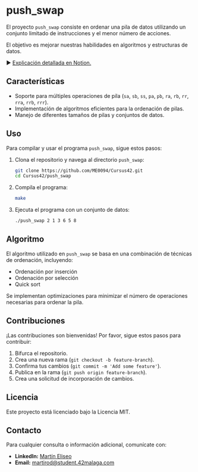 # push_swap
El proyecto `push_swap` consiste en ordenar una pila de datos utilizando un conjunto limitado de instrucciones y el menor número de acciones.

El objetivo es mejorar nuestras habilidades en algoritmos y estructuras de datos.

► [Explicación detallada en Notion.](https://www.notion.so/push_swap-88358e73b0244bcb8de473879c5da05a)

## Características
- Soporte para múltiples operaciones de pila (`sa`, `sb`, `ss`, `pa`, `pb`, `ra`, `rb`, `rr`, `rra`, `rrb`, `rrr`).
- Implementación de algoritmos eficientes para la ordenación de pilas.
- Manejo de diferentes tamaños de pilas y conjuntos de datos.

## Uso
Para compilar y usar el programa `push_swap`, sigue estos pasos:

1. Clona el repositorio y navega al directorio `push_swap`:
    ```bash
    git clone https://github.com/ME0094/Cursus42.git
    cd Cursus42/push_swap
    ```

2. Compila el programa:
    ```bash
    make
    ```

3. Ejecuta el programa con un conjunto de datos:
    ```bash
    ./push_swap 2 1 3 6 5 8
    ```

## Algoritmo
El algoritmo utilizado en `push_swap` se basa en una combinación de técnicas de ordenación, incluyendo:
- Ordenación por inserción
- Ordenación por selección
- Quick sort

Se implementan optimizaciones para minimizar el número de operaciones necesarias para ordenar la pila.

## Contribuciones
¡Las contribuciones son bienvenidas! Por favor, sigue estos pasos para contribuir:

1. Bifurca el repositorio.
2. Crea una nueva rama (`git checkout -b feature-branch`).
3. Confirma tus cambios (`git commit -m 'Add some feature'`).
4. Publica en la rama (`git push origin feature-branch`).
5. Crea una solicitud de incorporación de cambios.

## Licencia
Este proyecto está licenciado bajo la Licencia MIT.

## Contacto
Para cualquier consulta o información adicional, comunícate con:

- **LinkedIn:** [Martín Eliseo](https://www.linkedin.com/in/martin-eliseo/)
- **Email:** martirod@student.42malaga.com
